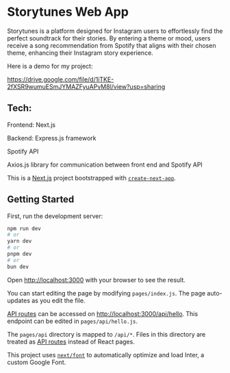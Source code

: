 # Storytunes Web App

Storytunes is a platform designed for Instagram users to effortlessly find the perfect soundtrack for their stories. By entering a theme or mood, users receive a song recommendation from Spotify that aligns with their chosen theme, enhancing their Instagram story experience.

Here is a demo for my project:

https://drive.google.com/file/d/1iTKE-2fXSR9wumuESmJYMAZFyuAPvM8l/view?usp=sharing


## Tech:

Frontend: Next.js

Backend: Express.js framework

Spotify API

Axios.js library for communication between front end and Spotify API





This is a [Next.js](https://nextjs.org/) project bootstrapped with [`create-next-app`](https://github.com/vercel/next.js/tree/canary/packages/create-next-app).

## Getting Started

First, run the development server:

```bash
npm run dev
# or
yarn dev
# or
pnpm dev
# or
bun dev
```

Open [http://localhost:3000](http://localhost:3000) with your browser to see the result.

You can start editing the page by modifying `pages/index.js`. The page auto-updates as you edit the file.

[API routes](https://nextjs.org/docs/api-routes/introduction) can be accessed on [http://localhost:3000/api/hello](http://localhost:3000/api/hello). This endpoint can be edited in `pages/api/hello.js`.

The `pages/api` directory is mapped to `/api/*`. Files in this directory are treated as [API routes](https://nextjs.org/docs/api-routes/introduction) instead of React pages.

This project uses [`next/font`](https://nextjs.org/docs/basic-features/font-optimization) to automatically optimize and load Inter, a custom Google Font.
